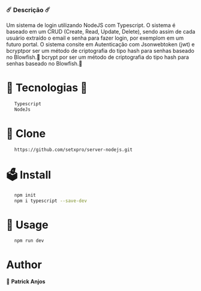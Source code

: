 
### ☄️ Descrição ☄️

<p>
   Um sistema de login utilizando NodeJS com Typescript.
   O sistema é baseado em um CRUD (Create, Read, Update, Delete), 
   sendo assim de cada usuário extraído o email e senha para fazer login, 
   por exemplom em um futuro portal.
   O sistema consite em Autenticação com Jsonwebtoken (jwt) e 
   bcryptpor ser um método de criptografia do tipo hash para senhas baseado no Blowfish.🚀
   bcrypt por ser um método de criptografia do tipo hash para senhas baseado no Blowfish.🚀
</p>

# 🌌 Tecnologias 🌌
```sh
   Typescript
   NodeJs
```

# 💾 Clone

```sh
   https://github.com/setxpro/server-nodejs.git
```

# 🗳 Install
```sh
   npm init 
   npm i typescript --save-dev
```


# 🚀 Usage
```sh
   npm run dev
```

# Author
   👤 **Patrick Anjos**
